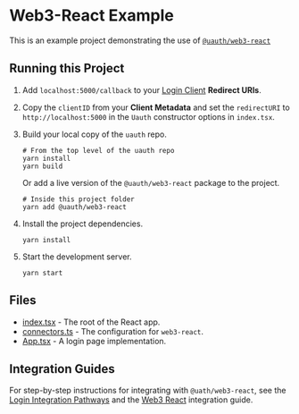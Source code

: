 # Web3-React Example

This is an example project demonstrating the use of [`@uauth/web3-react`](../../packages/web3-react/)

## Running this Project

1. Add `localhost:5000/callback` to your [Login Client](https://dashboard.auth.unstoppabledomains.com/) **Redirect URIs**.

2. Copy the `clientID` from your **Client Metadata** and set the `redirectURI` to `http://localhost:5000` in the `Uauth` constructor options in `index.tsx`.

3. Build your local copy of the `uauth` repo.
   ```shell
   # From the top level of the uauth repo
   yarn install
   yarn build
   ```
   Or add a live version of the `@uauth/web3-react` package to the project.
   ```shell
   # Inside this project folder
   yarn add @uauth/web3-react
   ```
4. Install the project dependencies.

   ```shell
   yarn install
   ```

5. Start the development server.
   ```shell
   yarn start
   ```

## Files

- [index.tsx](./src/index.tsx) - The root of the React app.
- [connectors.ts](./src/connectors.ts) - The configuration for `web3-react`.
- [App.tsx](./src/App.tsx) - A login page implementation.

## Integration Guides

For step-by-step instructions for integrating with `@uath/web3-react`, see the [Login Integration Pathways](https://docs.unstoppabledomains.com/login-with-unstoppable/get-started-login/integration-pathways/) and the [Web3 React](https://docs.unstoppabledomains.com/login-with-unstoppable/login-integration-guides/web3-react-guide/) integration guide.
